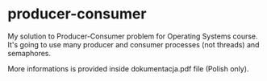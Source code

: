 producer-consumer
=================

My solution to Producer-Consumer problem for Operating Systems course.
It's going to use many producer and consumer processes (not threads) and semaphores.


More informations is provided inside dokumentacja.pdf file (Polish only).
